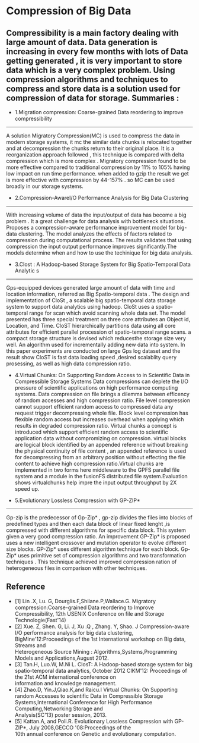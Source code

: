 Compression of Big Data
========================
Compressibility is a main factory dealing with large amount of data. Data generation is increasing in every few months with lots of Data getting generated , it is very important to store data which is a very complex problem. Using compression algorithms and techniques to compress and store data is a solution used for compression of data for storage. 
Summaries :
------------
- 1.Migration compression: Coarse-grained Data reordering to improve compressibility
-------------------------------------------------------------------------------------
A solution Migratory Compression(MC) is used to compress the data in modern storage systems, 
it mc the similar data chunks is relocated together  and at decompression the chunks return to their original place. It is a reorganization approach followed , this technique is compared with delta compression which is more complex . Migratory compression found to be more effective compared to traditional compression by 11% to 105% having low impact on run time performance. when added to gzip the result we get is more effective with compression by 44-157% . so MC can be used broadly in our storage systems.

- 2.Compression-AwareI/O Performance Analysis for Big Data Clustering
----------------------------------------------------------------------
With increasing volume of data the input/output of data has become a big problem . It a great challenge for data analysis with bottleneck situations. Proposes a compression-aware performance improvement model for big-data clustering. The model analyzes the effects of factors related to compression during computational process. The results validates that using compression the input output performance improves significantly.The models determine when and how to use the techinique for big data analysis.

- 3.Clost : A Hadoop-based Storage System for Big Spatio-Temporal Data Analytic s 
----------------------------------------------------------------------------------- 
Gps-equipped devices generated large amount of data with time and location information, referred as Big Spatio-temporal data . The design and implementation of CloSt , a scalable big spatio-temporal data storage system to support data analytics using hadoop. CloSt uses a spatio-temporal range for scan which avoid scanning whole data set. The model presented has three special treatment on three core attributes an Object id, Location, and Time. CloST hierarchically partitions data using all core attributes for efficient parallel procession of spatio-temporal range scans. a compact storage structure is devised which reducesthe storage size very well. An algorithm used for incrementally adding new data into system. In this paper experiments are conducted on large Gps log dataset and the result show CloST is fast data loading speed ,desired scalablity query prosessing, as well as high data compression ratio.
- 4.Virtual Chunks: On Supporting Random Access to in Scientific Data in Compressible Storage Systems
Data compressions can deplete the I/O pressure of scientific applications on high performance computing systems. Data compression on file brings a dilemma between efficency of random accesses and high compression ratio. File level compression cannot support efficient random access to compressed data any request trigger decompressing whole file. Block level compression has flexible random access but increases overhead when applying which results in degraded compression ratio. Virtual chunks a concept is introduced which support efficient random access to scientific application data without compromizing on compression. virtual blocks are logical block identified by an appended reference without breaking the physical continuity of file content , an appended reference is used for decompressing  from an arbitrary position without effecting the file content to achieve high compression ratio.Virtual chunks are implemented in two forms here middleware  to the GPFS parallel file system and a module in the fusionFS distributed file system.Evaluation shows virtualchunks help impre the input output throughput by 2X speed up.

- 5.Evolutionary Lossless Compression with GP-ZIP*
------------------------------------------------------
Gp-zip is the predecessor of Gp-Zip* , gp-zip divides the files into blocks of predefined types and then each data block of linear fixed lenght ,is compressed with different algorithms for specific data block. This system given a very good compression ratio. An improvement GP-Zip* is proposed uses a new intelligent crossover and mutation operator to evolve different size blocks. GP-Zip*  uses different algorithm technique for each block. Gp-Zip* uses primitive set of compression algorithms and two transformation techniques . This technique achieved improved compression ration of heterogeneous files in comparison with other techniques. 









Reference  
----------
- [1] Lin .X, Lu. G, Dourglis.F,Shilane.P,Wallace.G.
      Migratory compression:Coarse-grained Data reordering to Improve Compressibility,
      12th USENIX Conference on file and Storage Technologie(Fast'14)
- [2] Xue. Z, Shen. G, Li. J, Xu .Q , Zhang. Y, Shao. J 
     Compression-aware I/O performance analysis for big data clustering,
     BigMine'12:Proceedings of the 1st International workshop on Big data, Streams and         
     Heterogeneous Source Mining : Algorithms,Systems,Programming Models and
     Applications,August 2012.
- [3] Tan.H, Luo.W, M.Ni L.
       ClosT: A Hadoop-based storage system for big spatio-temporal data analytics,
       October 2012 CIKM'12: Proceedings of the 21st ACM international conference on   
        information and knowledge management.
- [4] Zhao.D, Yin.J,Qiao.K,and Raicu.I
      Virtual Chunks: On Supporting random Accesses to scientific Data in Compressible Storage         
      Systems,International Conference for High Performance Computing,Networking Storage and    
      Analysis(SC'13) poster session, 2013.
- [5] Kattan.A, and Poli.R.
      Evolutionary Lossless Compression with GP-ZIP*, July 2008,GECCO '08:Proceedings of the  
      10th annual conference on Genetic and evolutionary computation. 





